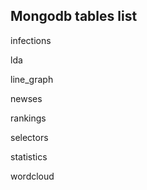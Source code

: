 ## Mongodb tables list 
 infections

 lda

 line_graph

 newses

 rankings

 selectors

 statistics

 wordcloud
